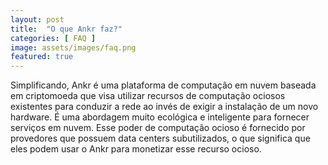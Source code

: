 ```yaml
---
layout: post
title:  "O que Ankr faz?"
categories: [ FAQ ]
image: assets/images/faq.png
featured: true
---
```

Simplificando, Ankr é uma plataforma de computação em nuvem baseada em criptomoeda que visa utilizar recursos de computação ociosos existentes para conduzir a rede ao invés de exigir a instalação de um novo hardware. É uma abordagem muito ecológica e inteligente para fornecer serviços em nuvem.
Esse poder de computação ocioso é fornecido por provedores que possuem data centers subutilizados, o que significa que eles podem usar o Ankr para monetizar esse recurso ocioso.
